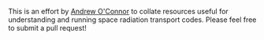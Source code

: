 This is an effort by [Andrew O'Connor](https://ajpo.space) to collate resources useful for understanding and running space radiation transport codes.
Please feel free to submit a pull request!
